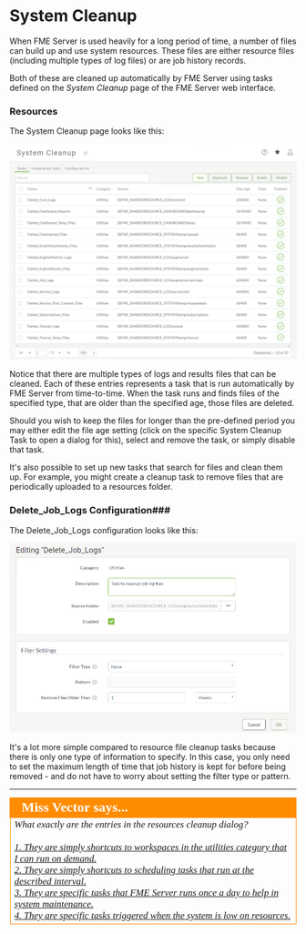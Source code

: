 # System Cleanup #

When FME Server is used heavily for a long period of time, a number of files can build up and use system resources. These files are either resource files (including multiple types of log files) or are job history records.

Both of these are cleaned up automatically by FME Server using tasks defined on the *System Cleanup* page of the FME Server web interface.

### Resources ###

The System Cleanup page looks like this:

![](./Images/4.001.SystemCleanupPage.png)

Notice that there are multiple types of logs and results files that can be cleaned. Each of these entries represents a task that is run automatically by FME Server from time-to-time. When the task runs and finds files of the specified type, that are older than the specified age, those files are deleted.

Should you wish to keep the files for longer than the pre-defined period you may either edit the file age setting (click on the specific System Cleanup Task to open a dialog for this), select and remove the task, or simply disable that task.

It's also possible to set up new tasks that search for files and clean them up. For example, you might create a cleanup task to remove files that are periodically uploaded to a resources folder.

### Delete_Job\_Logs Configuration###

The Delete_Job\_Logs configuration looks like this:

![](./Images/4.002.Delete_Job_Logs.png)

It's a lot more simple compared to resource file cleanup tasks because there is only one type of information to specify. In this case, you only need to set the maximum length of time that job history is kept for before being removed - and do not have to worry about setting the filter type or pattern.

---

<!--Person X Says Section-->

<table style="border-spacing: 0px">
<tr>
<td style="vertical-align:middle;background-color:darkorange;border: 2px solid darkorange">
<i class="fa fa-quote-left fa-lg fa-pull-left fa-fw" style="color:white;padding-right: 12px;vertical-align:text-top"></i>
<span style="color:white;font-size:x-large;font-weight: bold;font-family:serif">Miss Vector says...</span>
</td>
</tr>

<tr>
<td style="border: 1px solid darkorange">
<span style="font-family:serif; font-style:italic; font-size:larger">
What exactly are the entries in the resources cleanup dialog?
<br><br><a href="http://FMETRAINING/fmedatastreaming/Manual/QAResponse2017.fmw?chapter=27&question=1&answer=1&DestDataset_TEXTLINE=C%3A%5CFMEOutput%5CQAResponse.html">1. They are simply shortcuts to workspaces in the utilities category that I can run on demand.</a>
<br><a href="http://FMETRAINING/fmedatastreaming/Manual/QAResponse2017.fmw?chapter=27&question=1&answer=2&DestDataset_TEXTLINE=C%3A%5CFMEOutput%5CQAResponse.html">2. They are simply shortcuts to scheduling tasks that run at the described interval.</a>
<br><a href="http://FMETRAINING/fmedatastreaming/Manual/QAResponse2017.fmw?chapter=27&question=1&answer=3&DestDataset_TEXTLINE=C%3A%5CFMEOutput%5CQAResponse.html">3. They are specific tasks that FME Server runs once a day to help in system maintenance.</a>
<br><a href="http://FMETRAINING/fmedatastreaming/Manual/QAResponse2017.fmw?chapter=27&question=1&answer=4&DestDataset_TEXTLINE=C%3A%5CFMEOutput%5CQAResponse.html">4. They are specific tasks triggered when the system is low on resources.</a>
</span>
</td>
</tr>
</table>
